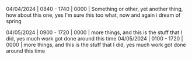 04/04/2024 | 0840 - 1740 | 0000 | Something or other, yet another thing, how about this one, yes I'm sure this too what, now and again i dream of spring

04/05/2024 | 0900 - 1720 | 0000 | more things, and this is the stuff that I did, yes much work got done around this time
04/05/2024 | 0100 - 1720 | 0000 | more things, and this is the stuff that I did, yes much work got done around this time
